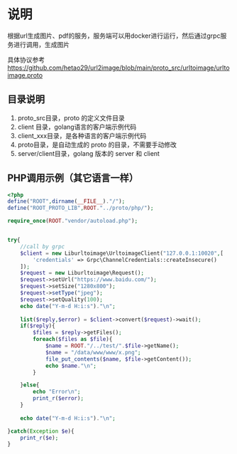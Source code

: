 # 说明

根据url生成图片、pdf的服务，服务端可以用docker进行运行，然后通过grpc服务进行调用，生成图片

具体协议参考 https://github.com/hetao29/url2image/blob/main/proto_src/urltoimage/urltoimage.proto

## 目录说明

1. proto_src目录，proto 的定义文件目录
2. client 目录，golang语言的客户端示例代码
2. client_xxx目录，是各种语言的客户端示例代码
3. proto目录，是自动生成的 proto 的目录，不需要手动修改
4. server/client目录，golang 版本的 server 和 client

## PHP调用示例（其它语言一样）

```php
<?php
define("ROOT",dirname(__FILE__)."/");
define("ROOT_PROTO_LIB",ROOT."../proto/php/");

require_once(ROOT."vendor/autoload.php");


try{
	//call by grpc
	$client = new Liburltoimage\UrltoimageClient("127.0.0.1:10020",[
		'credentials' => Grpc\ChannelCredentials::createInsecure()
	]);
	$request = new Liburltoimage\Request();
	$request->setUrl("https://www.baidu.com/");
	$request->setSize("1280x800");
	$request->setType("jpeg");
	$request->setQuality(100);
	echo date("Y-m-d H:i:s")."\n";
	
	list($reply,$error) = $client->convert($request)->wait();
	if($reply){
		$files = $reply->getFiles();
		foreach($files as $file){
			$name = ROOT."/../test/".$file->getName();
			$name = "/data/www/www/x.png";
			file_put_contents($name, $file->getContent());
			echo $name."\n";
		}

	}else{
		echo "Error\n";
		print_r($error);
	}
	
	echo date("Y-m-d H:i:s")."\n";

}catch(Exception $e){
	print_r($e);
}
```
